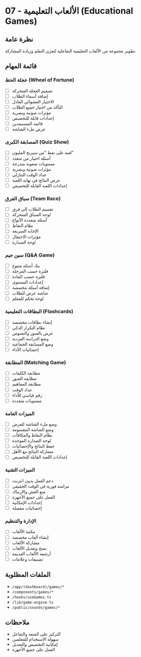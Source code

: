 # 07 - الألعاب التعليمية (Educational Games)

## نظرة عامة
تطوير مجموعة من الألعاب التعليمية التفاعلية لتعزيز التعلم وزيادة المشاركة.

## قائمة المهام

### عجلة الحظ (Wheel of Fortune)
- [ ] تصميم العجلة المتحركة
- [ ] إضافة أسماء الطلاب
- [ ] الاختيار العشوائي العادل
- [ ] التأكد من اختيار جميع الطلاب
- [ ] مؤثرات صوتية وبصرية
- [ ] إعدادات قابلة للتخصيص
- [ ] قائمة المستبعدين
- [ ] عرض ملء الشاشة

### المسابقة الكبرى (Quiz Show)
- [ ] لعبة على نمط "من سيربح المليون"
- [ ] أسئلة اختيار من متعدد
- [ ] مستويات صعوبة متدرجة
- [ ] مؤثرات صوتية وبصرية
- [ ] عداد الوقت التنازلي
- [ ] عرض النتائج في نهاية اللعبة
- [ ] إعدادات اللعبة القابلة للتخصيص

### سباق الفرق (Team Race)
- [ ] تقسيم الطلاب إلى فرق
- [ ] لوحة السباق المتحركة
- [ ] أسئلة متعددة الأنواع
- [ ] نظام النقاط
- [ ] الإجابة السريعة
- [ ] مؤثرات الاحتفال
- [ ] لوحة الصدارة

### سين جيم (Q&A Game)
- [ ] بنك أسئلة متنوع
- [ ] فلترة حسب المرحلة
- [ ] فلترة حسب المادة
- [ ] إعدادات المستوى
- [ ] إضافة أسئلة مخصصة
- [ ] شاشة عرض للطلاب
- [ ] لوحة تحكم للمعلم

### البطاقات التعليمية (Flashcards)
- [ ] إنشاء بطاقات مخصصة
- [ ] نظام التكرار الذكي
- [ ] عرض بالصور والنصوص
- [ ] وضع الدراسة الفردية
- [ ] وضع المسابقة الجماعية
- [ ] إحصائيات الأداء

### المطابقة (Matching Game)
- [ ] مطابقة الكلمات
- [ ] مطابقة الصور
- [ ] مطابقة المفاهيم
- [ ] عداد الوقت
- [ ] رقم قياسي للأداء
- [ ] مستويات متعددة

### الميزات العامة
- [ ] وضع ملء الشاشة للعرض
- [ ] وضع الشاشة المقسومة
- [ ] نظام النقاط والمكافآت
- [ ] لوحة الصدارة الموحدة
- [ ] حفظ النتائج والإحصائيات
- [ ] مشاركة النتائج مع الأهل
- [ ] إعدادات اللعبة القابلة للتخصيص

### الميزات التقنية
- [ ] دعم العمل بدون انترنت
- [ ] مزامنة فورية في الوقت الحقيقي
- [ ] منع الغش والارتباك
- [ ] العمل على جميع الأجهزة
- [ ] إعدادات الإمكانية
- [ ] إحصائيات مفصلة

### الإدارة والتنظيم
- [ ] مكتبة الألعاب
- [ ] إنشاء ألعاب مخصصة
- [ ] مشاركة الألعاب
- [ ] نسخ وتعديل الألعاب
- [ ] أرشفة الألعاب القديمة
- [ ] تصنيفات وعلامات

## الملفات المطلوبة
- `/app/(dashboard)/games/*`
- `/components/games/*`
- `/hooks/useGames.ts`
- `/lib/game-engine.ts`
- `/public/sounds/games/*`

## ملاحظات
- التركيز على المتعة والتفاعل
- سهولة الاستخدام للمعلمين
- إمكانية التخصيص والتعديل
- العمل على جميع الأجهزة